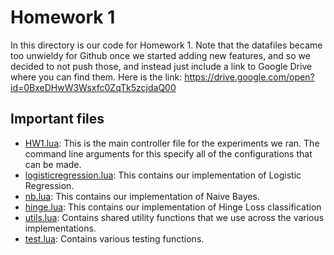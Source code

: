 # Homework 1
In this directory is our code for Homework 1. Note that the datafiles became too unwieldy for Github once we started adding new features, and so we decided to not push those, and instead just include a link to Google Drive where you can find them. Here is the link: https://drive.google.com/open?id=0BxeDHwW3Wsxfc0ZqTk5zcjdaQ00

## Important files
- [HW1.lua](HW1.lua): This is the main controller file for the experiments we ran. The command line arguments for this specify all of the configurations that can be made.
- [logisticregression.lua](logisticregression.lua): This contains our implementation of Logistic Regression. 
- [nb.lua](nb.lua): This contains our implementation of Naive Bayes.
- [hinge.lua](hinge.lua): This contains our implementation of Hinge Loss classification
- [utils.lua](utils.lua): Contains shared utility functions that we use across the various implementations.
- [test.lua](test.lua): Contains various testing functions.
